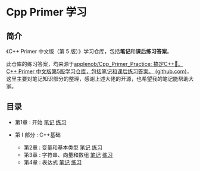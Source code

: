 # Cpp Primer 学习

## 简介

《C++ Primer 中文版（第 5 版）》学习仓库，包括**笔记**和**课后练习答案**。

此仓库的练习答案，均来源于[applenob/Cpp_Primer_Practice: 搞定C++:punch:。C++ Primer 中文版第5版学习仓库，包括笔记和课后练习答案。 (github.com)](https://github.com/applenob/Cpp_Primer_Practice)，这里主要对笔记知识部分的整理，感谢上述大佬的开源，也希望我的笔记能帮助大家。

## 目录

- 第1章 : 开始  [笔记](./notes/ch01.md)  [练习](./excersize/ch01.md)

- 第 I 部分 : C++基础
  - 第2章 : 变量和基本类型  [笔记](./notes/ch02.md)  [练习](./excersize/ch02.md)
  - 第3章 : 字符串、向量和数组  [笔记](./notes/ch03.md)  [练习](./excersize/ch03.md)
  - 第4章 : 表达式  [笔记](./notes/ch04.md)  [练习](./excersize/ch04.md)  
